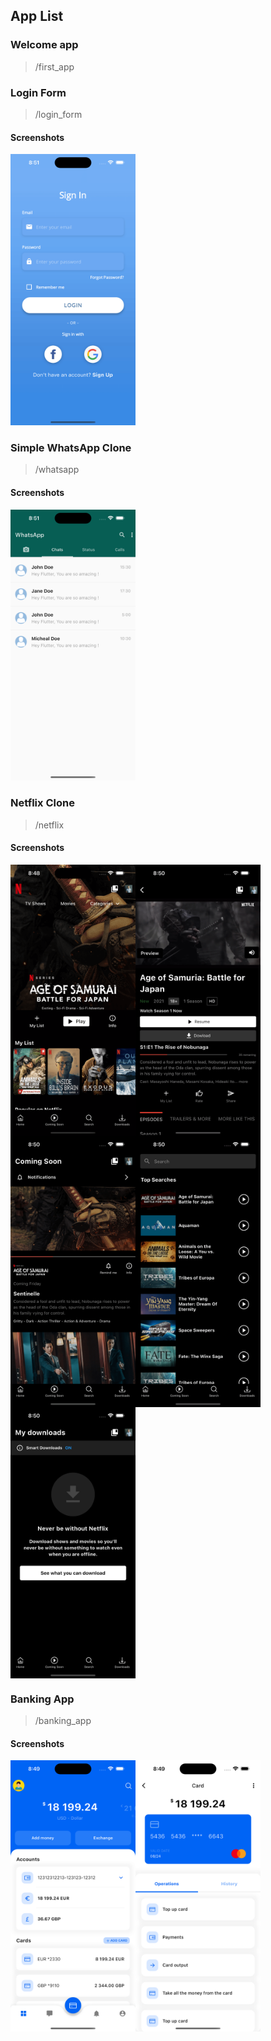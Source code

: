 ## App List

### Welcome app
> /first_app

### Login Form
> /login_form

#### Screenshots
<img src="./screenshots/login_form.png" width="200" />

### Simple WhatsApp Clone
> /whatsapp

#### Screenshots
<img src="./screenshots/whatsapp.png" width="200" />

### Netflix Clone
> /netflix

#### Screenshots
<div style="display: flex;flex-wrap: wrap;">
    <img src="./screenshots/netflix.png" width="200" />
    <img src="./screenshots/netflix4.png" width="200" />
    <img src="./screenshots/netflix3.png" width="200" />
    <img src="./screenshots/netflix2.png" width="200" />
    <img src="./screenshots/netflix1.png" width="200" />
</div>

### Banking App
> /banking_app

#### Screenshots
<div style="display: flex;flex-wrap: wrap;">
    <img src="./screenshots/banking_app.png" width="200" />
    <img src="./screenshots/banking_app1.png" width="200" />
</div>